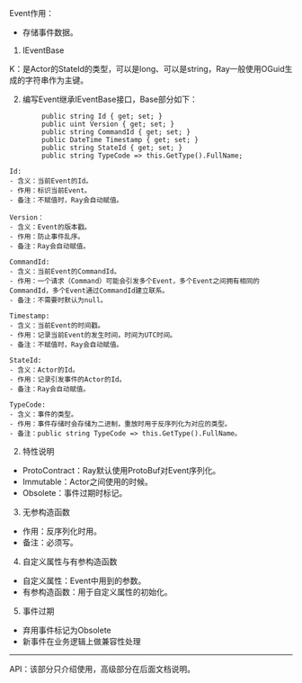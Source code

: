 Event作用：
- 存储事件数据。
1. IEventBase<K>

K：是Actor的StateId的类型，可以是long、可以是string，Ray一般使用OGuid生成的字符串作为主键。

2. 编写Event继承IEventBase<K>接口，Base部分如下：

```
        public string Id { get; set; }
        public uint Version { get; set; }
        public string CommandId { get; set; }
        public DateTime Timestamp { get; set; }
        public string StateId { get; set; }
        public string TypeCode => this.GetType().FullName;
```
```
Id:
- 含义：当前Event的Id。
- 作用：标识当前Event。
- 备注：不赋值时，Ray会自动赋值。

Version：
- 含义：Event的版本戳。
- 作用：防止事件乱序。
- 备注：Ray会自动赋值。

CommandId:
- 含义：当前Event的CommandId。
- 作用：一个请求（Command）可能会引发多个Event，多个Event之间拥有相同的CommandId，多个Event通过CommandId建立联系。
- 备注：不需要时默认为null。

Timestamp:
- 含义：当前Event的时间戳。
- 作用：记录当前Event的发生时间，时间为UTC时间。
- 备注：不赋值时，Ray会自动赋值。

StateId:
- 含义：Actor的Id。
- 作用：记录引发事件的Actor的Id。
- 备注：Ray会自动赋值。

TypeCode:
- 含义：事件的类型。
- 作用：事件存储时会存储为二进制，重放时用于反序列化为对应的类型。
- 备注：public string TypeCode => this.GetType().FullName。

```
2. 特性说明
- ProtoContract：Ray默认使用ProtoBuf对Event序列化。
- Immutable：Actor之间使用的时候。
- Obsolete：事件过期时标记。
3. 无参构造函数
- 作用：反序列化时用。
- 备注：必须写。
4. 自定义属性与有参构造函数
- 自定义属性：Event中用到的参数。
- 有参构造函数：用于自定义属性的初始化。
5. 事件过期
- 弃用事件标记为Obsolete
- 新事件在业务逻辑上做兼容性处理
---
API：该部分只介绍使用，高级部分在后面文档说明。